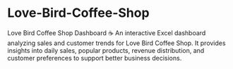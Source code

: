 # Love-Bird-Coffee-Shop
Love Bird Coffee Shop Dashboard ☕ An interactive Excel dashboard analyzing sales and customer trends for Love Bird Coffee Shop. It provides insights into daily sales, popular products, revenue distribution, and customer preferences to support better business decisions.
